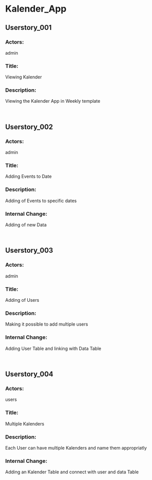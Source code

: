 # Kalender_App

## Userstory_001
### Actors:
admin

### Title:
Viewing Kalender

### Description:
Viewing the Kalender App in Weekly template

</br>

## Userstory_002
### Actors:
admin

### Title:
Adding Events to Date

### Description:
Adding of Events to specific dates

### Internal Change:
Adding of new Data

</br>

## Userstory_003
### Actors:
admin

### Title:
Adding of Users

### Description:
Making it possible to add multiple users

### Internal Change:
Adding User Table and linking with Data Table


</br>

## Userstory_004
### Actors:
users

### Title:
Multiple Kalenders

### Description:
Each User can have multiple Kalenders and name them appropriatly

### Internal Change:
Adding an Kalender Table and connect with user and data Table


